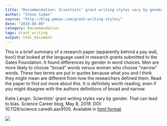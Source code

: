 ```yaml
---
title: "Recommendation: Scientists' grant writing styles vary by gender"
author: "Steve Simon"
source: "http://blog.pmean.com/grant-writing-styles/"
date: "2019-05-09"
category: Recommendation
tags: Grant writing
output: html_document
---
```


This is a brief summary of a research paper (apparently behind a pay
wall, boo!) that looked at the language used in research grants
submitted to the Gates Foundation. It found differences by gender in
word choices. Men are more likely to choose "broad" words versus women
who choose "narrow" words. These two terms are put in quotes because
what you and I think they might mean are different from how the
researchers defined them. Read the paper to find out more about this. It
is definitely worth reading, even if you might disagree with the authors
definitions of broad and narrow.

<!---More--->

Katie Langin. Scientists' grant writing styles vary by gender. That can
lead to bias. Science Career blog, May 8, 2019. DOI:
10.1126/science.caredit.aax9105. Available in [html
format](https://www.sciencemag.org/careers/2019/05/scientists-grant-writing-styles-vary-gender-can-lead-bias).

![](http://www.pmean.com/images/images/19/grant-writing-styles01.png)




